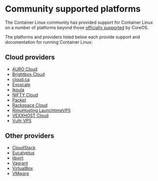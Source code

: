# Community supported platforms

The Container Linux community has provided support for Container Linux on a number of platforms beyond those [officially supported][official-support] by CoreOS.

The platforms and providers listed below each provide support and documentation for running Container Linux:

## Cloud providers

* [AURO Cloud][auro]
* [Brightbox Cloud][brightbox]
* [cloud.ca][cloud-ca]
* [Exoscale][exoscale]
* [Ikoula][ikoula]
* [NIFTY Cloud][nifty]
* [Packet][packet]
* [Rackspace Cloud][rackspace]
* [RimuHosting LaunchtimeVPS][rimuhosting]
* [VEXXHOST Cloud][vexxhost]
* [Vultr VPS][vultr]

## Other providers

* [CloudStack][cloudstack]
* [Eucalyptus][eucalyptus]
* [libvirt][libvirt]
* [Vagrant][vagrant]
* [VirtualBox][virtualbox]
* [VMware][vmware]


[auro]: booting-on-auro.md
[brightbox]: booting-on-brightbox.md
[cloud-ca]: booting-on-cloudca.md
[exoscale]: booting-on-exoscale.md
[ikoula]: booting-on-ikoula.md
[nifty]: booting-on-niftycloud.md
[packet]: booting-on-packet.md
[rackspace]: booting-on-rackspace.md
[rimuhosting]: booting-on-launchtimevps.md
[vexxhost]: booting-on-vexxhost.md
[vultr]: booting-on-vultr.md
[cloudstack]: booting-on-cloudstack.md
[eucalyptus]: booting-on-eucalyptus.md
[libvirt]: booting-with-libvirt.md
[vagrant]: booting-on-vagrant.md
[virtualbox]: booting-on-virtualbox.md
[vmware]: booting-on-vmware.md
[official-support]: https://coreos.com/os/docs/latest/
